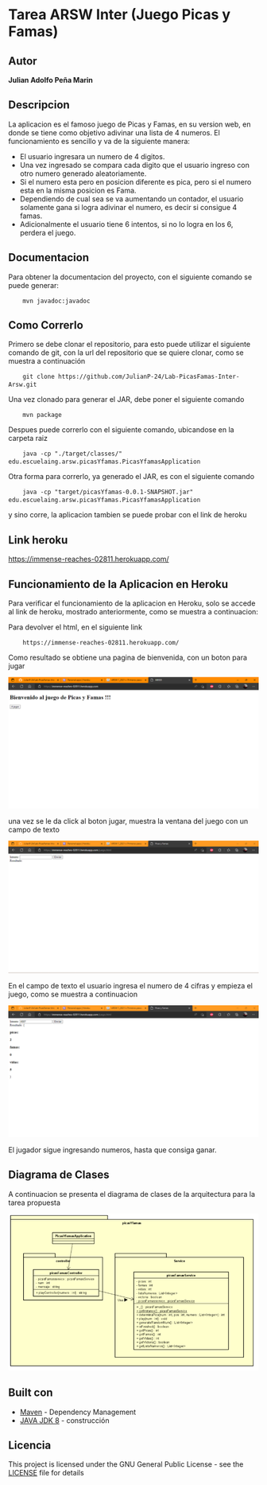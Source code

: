 # Tarea ARSW Inter (Juego Picas y Famas)

## Autor
**Julian Adolfo Peña Marin**

## Descripcion
La aplicacion es el famoso juego de Picas y Famas, en su version web, en donde se tiene como objetivo adivinar una lista de 4 numeros. El funcionamiento es sencillo y va de la siguiente manera:

 * El usuario ingresara un numero de 4 digitos.
 * Una vez ingresado se compara cada digito que el usuario ingreso con otro numero generado aleatoriamente.
 * Si el numero esta pero en posicion diferente es pica, pero si el numero esta en la misma posicion es Fama.
 * Dependiendo de cual sea se va aumentando un contador, el usuario solamente gana si logra adivinar el numero, es decir si consigue 4 famas.
 * Adicionalmente el usuario tiene 6 intentos, si no lo logra en los 6, perdera el juego.

## Documentacion
Para obtener la documentacion del proyecto, con el siguiente comando se puede generar:

```
    mvn javadoc:javadoc
```

## Como Correrlo
Primero se debe clonar el repositorio, para esto puede utilizar el siguiente comando de git, con la url del repositorio que se quiere clonar, como se muestra a continuación

```
    git clone https://github.com/JulianP-24/Lab-PicasFamas-Inter-Arsw.git
```

Una vez clonado para generar el JAR, debe poner el siguiente comando

```
    mvn package
```

Despues puede correrlo con el siguiente comando, ubicandose en la carpeta raiz
```
    java -cp "./target/classes/" edu.escuelaing.arsw.picasYfamas.PicasYfamasApplication
```

Otra forma para correrlo, ya generado el JAR, es con el siguiente comando

```
    java -cp "target/picasYfamas-0.0.1-SNAPSHOT.jar" edu.escuelaing.arsw.picasYfamas.PicasYfamasApplication
```
y sino corre, la aplicacion tambien se puede probar con el link de heroku

## Link heroku

https://immense-reaches-02811.herokuapp.com/

## Funcionamiento de la Aplicacion en Heroku

Para verificar el funcionamiento de la aplicacion en Heroku, solo se accede al link de heroku, mostrado anteriormente, como se muestra a continuacion:

Para devolver el html, en el siguiente link

```
    https://immense-reaches-02811.herokuapp.com/
```

Como resultado se obtiene una pagina de bienvenida, con un boton para jugar

![](img/img1.png)

una vez se le da click al boton jugar, muestra la ventana del juego con un campo de texto

![](img/img2.png)

En el campo de texto el usuario ingresa el numero de 4 cifras y empieza el juego, como se muestra a continuacion

![](img/img3.png)

El jugador sigue ingresando numeros, hasta que consiga ganar.


## Diagrama de Clases
A continuacion se presenta el diagrama de clases de la arquitectura para la tarea propuesta

![](img/diagramaClases.png)


## Built con

* [Maven](https://maven.apache.org/) - Dependency Management
* [JAVA JDK 8](http://www.oracle.com/technetwork/java/javase/overview/index.html) - construcción


## Licencia

This project is licensed under the GNU General Public License - see the [LICENSE](LICENSE) file for details
